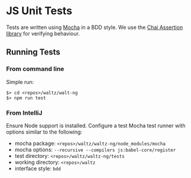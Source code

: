# JS Unit Tests

Tests are written using [Mocha](https://mochajs.org/) in a BDD style.
We use the [Chai Assertion library](https://www.chaijs.com/api/assert/) for verifying
behaviour.


## Running Tests

### From command line

Simple run:

    $> cd <repos>/waltz/walt-ng
    $> npm run test  
    
### From IntelliJ

Ensure Node support is installed.  Configure a test Mocha test runner with 
options similar to the following:

- mocha package: `<repos>/waltz/waltz-ng/node_modules/mocha`
- mocha options: `--recursive --compilers js:babel-core/register`
- test directory: `<repos>/waltz/waltz-ng/tests`
- working directory: `<repos>/waltz`
- interface style: `bdd`
